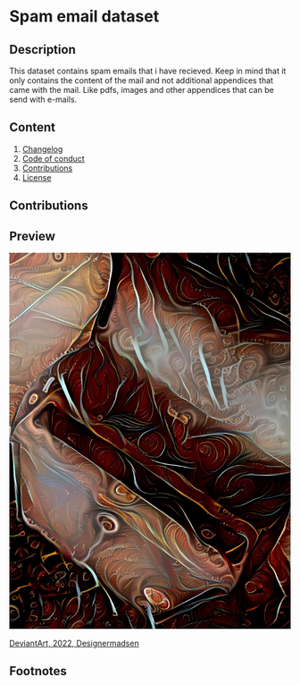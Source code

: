 # Spam email dataset
## Description
This dataset contains spam emails that i have recieved. 
Keep in mind that it only contains
the content of the mail and not additional appendices that came with the mail. Like pdfs, images and other appendices that can be send with e-mails.


## Content
1. [Changelog](changelog.md)
2. [Code of conduct](code_of_conduct.md)
3. [Contributions](contribute.md.md)
4. [License](License.md)

## Contributions


## Preview
![Image showing a mail box as a metaphor for e-mail](preview.jpg)

[DeviantArt, 2022, Designermadsen](https://www.deviantart.com/designermadsen/art/You-got-mail-921709679)


## Footnotes